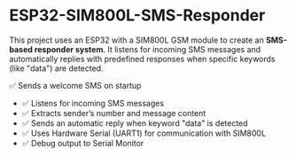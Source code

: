 # ESP32-SIM800L-SMS-Responder
This project uses an ESP32 with a SIM800L GSM module to create an **SMS-based responder system**. It listens for incoming SMS messages and automatically replies with predefined responses when specific keywords (like "data") are detected.

✅ Sends a welcome SMS on startup
- ✅ Listens for incoming SMS messages
- ✅ Extracts sender’s number and message content
- ✅ Sends an automatic reply when keyword "data" is detected
- ✅ Uses Hardware Serial (UART1) for communication with SIM800L
- ✅ Debug output to Serial Monitor
